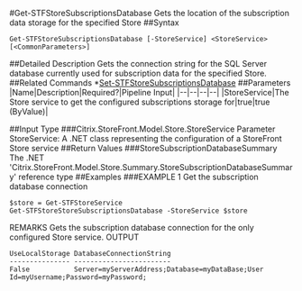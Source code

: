#Get-STFStoreSubscriptionsDatabase
Gets the location of the subscription data storage for the specified Store
##Syntax
```Get-STFStoreSubscriptionsDatabase [-StoreService] <StoreService> [<CommonParameters>]
```
##Detailed Description
Gets the connection string for the SQL Server database currently used for subscription data for the specified Store.
##Related Commands
*[Set-STFStoreSubscriptionsDatabase](Set-STFStoreSubscriptionsDatabase)
##Parameters
|Name|Description|Required?|Pipeline Input||--|--|--|--||StoreService|The Store service to get the configured subscriptions storage for|true|true (ByValue)|##Input Type
###Citrix.StoreFront.Model.Store.StoreService
Parameter StoreService: A .NET class representing the configuration of a StoreFront Store service
##Return Values
###StoreSubscriptionDatabaseSummary
The .NET 'Citrix.StoreFront.Model.Store.Summary.StoreSubscriptionDatabaseSummary' reference type
##Examples
###EXAMPLE 1 Get the subscription database connection
```$store = Get-STFStoreService
Get-STFStoreStoreSubscriptionsDatabase -StoreService $store
```
REMARKS
Gets the subscription database connection for the only configured Store service.
OUTPUT
```UseLocalStorage DatabaseConnectionString
--------------- ------------------------
False           Server=myServerAddress;Database=myDataBase;User Id=myUsername;Password=myPassword;
```
